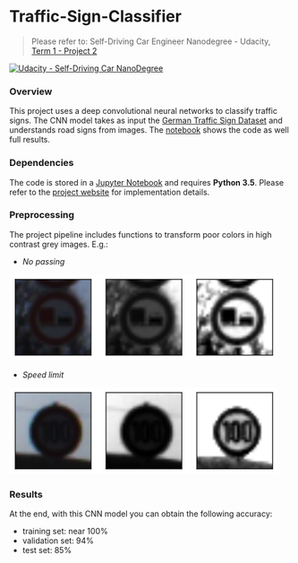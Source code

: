 # Traffic-Sign-Classifier
> Please refer to: Self-Driving Car Engineer Nanodegree - Udacity, [Term 1 - Project 2](https://github.com/udacity/CarND-Traffic-Sign-Classifier-Project)

[![Udacity - Self-Driving Car NanoDegree](https://s3.amazonaws.com/udacity-sdc/github/shield-carnd.svg)](http://www.udacity.com/drive)


### Overview
This project uses a deep convolutional neural networks to classify traffic signs. 
The CNN model takes as input the [German Traffic Sign Dataset](http://benchmark.ini.rub.de/?section=gtsrb&subsection=dataset) and understands road signs from images. The [notebook](Traffic_Sign_Classifier.ipynb) shows the code as well full results.   

### Dependencies
The code is stored in a [Jupyter Notebook](http://jupyter.org/) and requires **Python 3.5**. Please refer to the [project website](https://github.com/udacity/CarND-Traffic-Sign-Classifier-Project) for implementation details. 

### Preprocessing
The project pipeline includes functions to transform poor colors in high contrast grey images. E.g.:  

* _No passing_  
<img src="traffic-signs-pre-processing/NoPassing.png" width="480" alt="Combined Image" />

* _Speed limit_  
<img src="traffic-signs-pre-processing/SpeedLimit.png" width="480" alt="Combined Image" />

### Results
At the end, with this CNN model you can obtain the following accuracy:
* training set: near 100%  
* validation set: 94%  
* test set: 85%
